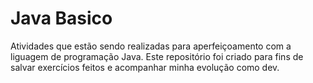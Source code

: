 # Java Basico
Atividades que estão sendo realizadas para aperfeiçoamento com a liguagem de programação Java.
Este repositório foi criado para fins de salvar exercícios feitos e acompanhar minha evolução como dev.
